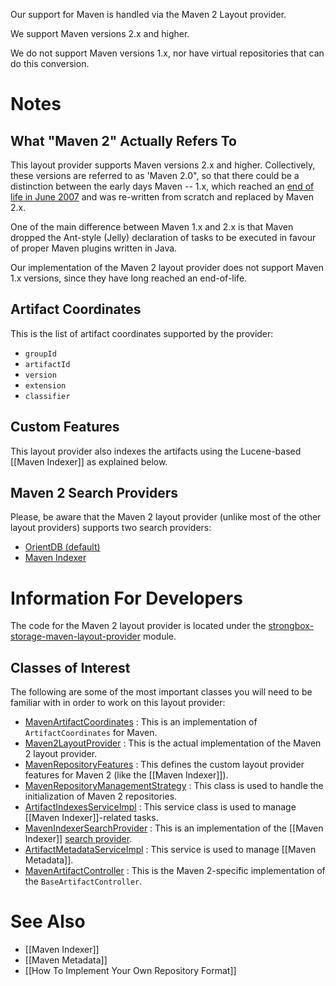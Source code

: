 Our support for Maven is handled via the Maven 2 Layout provider.

We support Maven versions 2.x and higher.

We do not support Maven versions 1.x, nor have virtual repositories that can do this conversion.

# Notes

## What "Maven 2" Actually Refers To

This layout provider supports Maven versions 2.x and higher. Collectively, these versions are referred to as 'Maven 2.0", so that there could be a distinction between the early days Maven -- 1.x, which reached an [end of life in June 2007](https://maven.apache.org/maven-1.x-eol.html) and was re-written from scratch and replaced by Maven 2.x.

One of the main difference between Maven 1.x and 2.x is that Maven dropped the Ant-style (Jelly) declaration of tasks to be executed in favour of proper Maven plugins written in Java.

Our implementation of the Maven 2 layout provider does not support Maven 1.x versions, since they have long reached an end-of-life.

## Artifact Coordinates

This is the list of artifact coordinates supported by the provider:
* `groupId`
* `artifactId`
* `version`
* `extension`
* `classifier`

## Custom Features

This layout provider also indexes the artifacts using the Lucene-based [[Maven Indexer]] as explained below.

## Maven 2 Search Providers

Please, be aware that the Maven 2 layout provider (unlike most of the other layout providers) supports two search providers:
* [OrientDB (default)](https://github.com/strongbox/strongbox/wiki/Searching#orientdbsearchprovider)
* [Maven Indexer](https://github.com/strongbox/strongbox/wiki/Searching#mavenindexersearchprovider)

# Information For Developers

The code for the Maven 2 layout provider is located under the [strongbox-storage-maven-layout-provider](https://github.com/strongbox/strongbox/tree/master/strongbox-storage/strongbox-storage-layout-providers/strongbox-storage-maven-layout-provider) module.

## Classes of Interest

The following are some of the most important classes you will need to be familiar with in order to work on this layout provider:

* [MavenArtifactCoordinates](https://github.com/strongbox/strongbox/blob/master/strongbox-storage/strongbox-storage-layout-providers/strongbox-storage-maven-layout-provider/src/main/java/org/carlspring/strongbox/artifact/coordinates/MavenArtifactCoordinates.java) : This is an implementation of `ArtifactCoordinates` for Maven.
* [Maven2LayoutProvider](https://github.com/strongbox/strongbox/blob/master/strongbox-storage/strongbox-storage-layout-providers/strongbox-storage-maven-layout-provider/src/main/java/org/carlspring/strongbox/providers/layout/Maven2LayoutProvider.java) : This is the actual implementation of the Maven 2 layout provider.
* [MavenRepositoryFeatures](https://github.com/strongbox/strongbox/blob/master/strongbox-storage/strongbox-storage-layout-providers/strongbox-storage-maven-layout-provider/src/main/java/org/carlspring/strongbox/repository/MavenRepositoryFeatures.java) : This defines the custom layout provider features for Maven 2 (like the [[Maven Indexer]]).
* [MavenRepositoryManagementStrategy](https://github.com/strongbox/strongbox/blob/master/strongbox-storage/strongbox-storage-layout-providers/strongbox-storage-maven-layout-provider/src/main/java/org/carlspring/strongbox/repository/MavenRepositoryManagementStrategy.java) : This class is used to handle the initialization of Maven 2 repositories.
* [ArtifactIndexesServiceImpl](https://github.com/strongbox/strongbox/blob/master/strongbox-storage/strongbox-storage-layout-providers/strongbox-storage-maven-layout-provider/src/main/java/org/carlspring/strongbox/services/impl/ArtifactIndexesServiceImpl.java) : This service class is used to manage [[Maven Indexer]]-related tasks.
* [MavenIndexerSearchProvider](https://github.com/strongbox/strongbox/blob/master/strongbox-storage/strongbox-storage-layout-providers/strongbox-storage-maven-layout-provider/src/main/java/org/carlspring/strongbox/providers/search/MavenIndexerSearchProvider.java) : This is an implementation of the [[Maven Indexer]] [search provider](https://github.com/strongbox/strongbox/wiki/Searching#search-providers).
* [ArtifactMetadataServiceImpl](https://github.com/strongbox/strongbox/blob/master/strongbox-storage/strongbox-storage-layout-providers/strongbox-storage-maven-layout-provider/src/main/java/org/carlspring/strongbox/services/impl/ArtifactMetadataServiceImpl.java) : This service is used to manage [[Maven Metadata]].
* [MavenArtifactController](https://github.com/strongbox/strongbox/blob/master/strongbox-web-core/src/main/java/org/carlspring/strongbox/controllers/maven/MavenArtifactController.java) : This is the Maven 2-specific implementation of the `BaseArtifactController`.

# See Also
* [[Maven Indexer]]
* [[Maven Metadata]]
* [[How To Implement Your Own Repository Format]]
